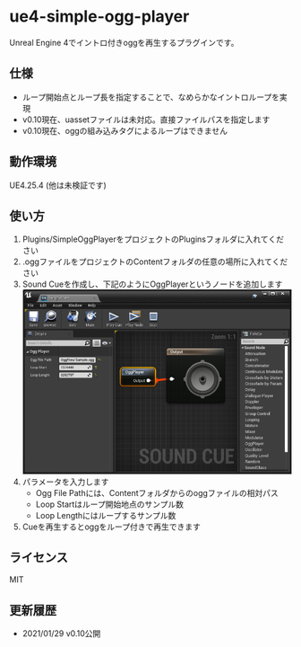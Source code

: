 # ue4-simple-ogg-player
Unreal Engine 4でイントロ付きoggを再生するプラグインです。

## 仕様

* ループ開始点とループ長を指定することで、なめらかなイントロループを実現
* v0.10現在、uassetファイルは未対応。直接ファイルパスを指定します
* v0.10現在、oggの組み込みタグによるループはできません

## 動作環境

UE4.25.4 (他は未検証です)

## 使い方

1. Plugins/SimpleOggPlayerをプロジェクトのPluginsフォルダに入れてください
1. .oggファイルをプロジェクトのContentフォルダの任意の場所に入れてください
1. Sound Cueを作成し、下記のようにOggPlayerというノードを追加します
![](images/image1.png)
1. パラメータを入力します
    * Ogg File Pathには、Contentフォルダからのoggファイルの相対パス
    * Loop Startはループ開始地点のサンプル数
    * Loop Lengthにはループするサンプル数
1. Cueを再生するとoggをループ付きで再生できます

## ライセンス
MIT

## 更新履歴
* 2021/01/29 v0.10公開

